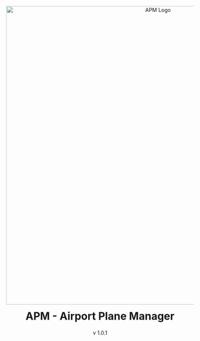<p align="center">
    <img width="800" src="https://i.imgur.com/534UkoJ.png" alt="APM Logo">
</p>

<h1 align="center" style="margin-top: 0px;">APM - Airport Plane Manager</h1>

<p align="center" >v 1.0.1</p>
